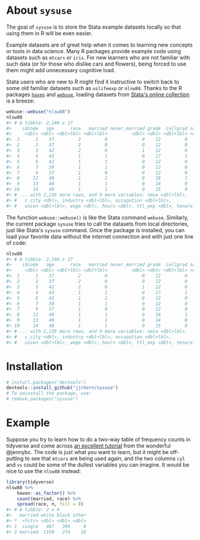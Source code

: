 
<!-- README.md is generated from README.Rmd. Please edit that file -->
About `sysuse`
==============

The goal of `sysuse` is to store the Stata example datasets locally so that using them in R will be even easier.

Example datasets are of great help when it comes to learning new concepts or tools in data science. Many R packages provide example code using datasets such as `mtcars` or `iris`. For new learners who are not familiar with such data (or for those who dislike cars and flowers), being forced to use them might add unnecessary cognitive load.

Stata users who are new to R might find it instructive to switch back to some old familiar datasets such as `uslifeexp` or `nlsw88`. Thanks to the R packages [`haven`](https://github.com/tidyverse/haven/) and [`webuse`](https://github.com/leeper/webuse), loading datasets from [Stata's online collection](http://www.stata-press.com/data/r14/g.html) is a breeze:

``` r
webuse::webuse("nlsw88")
nlsw88
#> # A tibble: 2,246 x 17
#>    idcode   age      race   married never_married grade  collgrad south
#>     <dbl> <dbl> <dbl+lbl> <dbl+lbl>         <dbl> <dbl> <dbl+lbl> <dbl>
#>  1      1    37         2         0             0    12         0     0
#>  2      2    37         2         0             0    12         0     0
#>  3      3    42         2         0             1    12         0     0
#>  4      4    43         1         1             0    17         1     0
#>  5      6    42         1         1             0    12         0     0
#>  6      7    39         1         1             0    12         0     0
#>  7      9    37         1         0             0    12         0     0
#>  8     12    40         1         1             0    18         1     0
#>  9     13    40         1         1             0    14         0     0
#> 10     14    40         1         1             0    15         0     0
#> # ... with 2,236 more rows, and 9 more variables: smsa <dbl+lbl>,
#> #   c_city <dbl>, industry <dbl+lbl>, occupation <dbl+lbl>,
#> #   union <dbl+lbl>, wage <dbl>, hours <dbl>, ttl_exp <dbl>, tenure <dbl>
```

The function `webuse::webuse()` is like the Stata command `webuse`. Similarly, the current package `sysuse` tries to call the datasets from local directories, just like Stata's `sysuse` command. Once the package is installed, you can load your favorite data without the internet connection and with just one line of code:

``` r
nlsw88
#> # A tibble: 2,246 x 17
#>    idcode   age      race   married never_married grade  collgrad south
#>     <dbl> <dbl> <dbl+lbl> <dbl+lbl>         <dbl> <dbl> <dbl+lbl> <dbl>
#>  1      1    37         2         0             0    12         0     0
#>  2      2    37         2         0             0    12         0     0
#>  3      3    42         2         0             1    12         0     0
#>  4      4    43         1         1             0    17         1     0
#>  5      6    42         1         1             0    12         0     0
#>  6      7    39         1         1             0    12         0     0
#>  7      9    37         1         0             0    12         0     0
#>  8     12    40         1         1             0    18         1     0
#>  9     13    40         1         1             0    14         0     0
#> 10     14    40         1         1             0    15         0     0
#> # ... with 2,236 more rows, and 9 more variables: smsa <dbl+lbl>,
#> #   c_city <dbl>, industry <dbl+lbl>, occupation <dbl+lbl>,
#> #   union <dbl+lbl>, wage <dbl>, hours <dbl>, ttl_exp <dbl>, tenure <dbl>
```

Installation
============

``` r
# install.packages("devtools")
devtools::install_github("jjchern/sysuse")
# To uninstall the package, use:
# remove.packages("sysuse")
```

Example
=======

Suppose you try to learn how to do a two-way table of frequency counts in tidyverse and come across [an excellent tutorial](https://gist.github.com/jennybc/04b71bfaaf0f88d9d2eb) from the wonderful @jennybc. The code is just what you want to learn, but it might be off-putting to see that `mtcars` are being used again, and the two columns `cyl` and `vs` could be some of the dullest variables you can imagine. It would be nice to use the `nlsw88` instead:

``` r
library(tidyverse)
nlsw88 %>%
    haven::as_factor() %>% 
    count(married, race) %>% 
    spread(race, n, fill = 0)
#> # A tibble: 2 x 4
#>   married white black other
#> *  <fctr> <dbl> <dbl> <dbl>
#> 1  single   487   309     8
#> 2 married  1150   274    18
```
